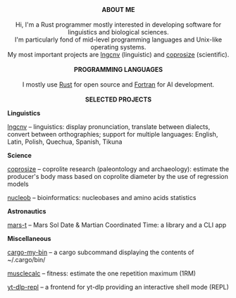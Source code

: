 <div align="center">
<b>ABOUT ME</b>
<br/>
<br/>
Hi, I'm a Rust programmer mostly interested in developing software for linguistics and biological sciences.<br/>
I'm particularly fond of mid-level programming languages and Unix-like operating systems.<br/>
My most important projects are <a href="https://github.com/piotrbajdek/lngcnv">lngcnv</a> (linguistic) and <a href="https://github.com/piotrbajdek/coprosize">coprosize</a> (scientific).
<br/>
<br/>
<b>PROGRAMMING LANGUAGES</b>
<br/>
<br/>
I mostly use <a href="https://www.rust-lang.org/">Rust</a> for open source and <a href="https://fortran-lang.org/">Fortran</a> for AI development.
<br/>
<br/>
<b>SELECTED PROJECTS</b>
</div>

**Linguistics**

[lngcnv](https://github.com/piotrbajdek/lngcnv) – linguistics: display pronunciation, translate between dialects, convert between orthographies; support for multiple languages: English, Latin, Polish, Quechua, Spanish, Tikuna

**Science**

[coprosize](https://github.com/piotrbajdek/coprosize) – coprolite research (paleontology and archaeology): estimate the producer's body mass based on coprolite diameter by the use of regression models

[nucleob](https://github.com/piotrbajdek/nucleob) – bioinformatics: nucleobases and amino acids statistics

**Astronautics**

[mars-t](https://github.com/piotrbajdek/mars-t) – Mars Sol Date & Martian Coordinated Time: a library and a CLI app

**Miscellaneous**

[cargo-my-bin](https://github.com/piotrbajdek/cargo-my-bin) – a cargo subcommand displaying the contents of ~/.cargo/bin/

[musclecalc](https://github.com/piotrbajdek/musclecalc) – fitness: estimate the one repetition maximum (1RM)

[yt-dlp-repl](https://github.com/piotrbajdek/yt-dlp-repl) – a frontend for yt-dlp providing an interactive shell mode (REPL)
